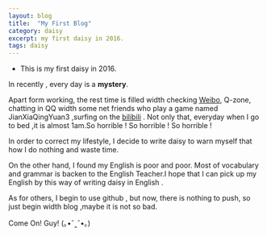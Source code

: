 ```yaml
---
layout: blog
title:  "My First Blog"
category: daisy
excerpt: my first daisy in 2016. 
tags: daisy
---
```


* This is my first daisy in 2016. 

In recently , every day is a **mystery**.  

Apart form working, the rest time is filled width checking  [Weibo](http://weibo.com/u/3130185225), Q-zone, chatting in QQ width some net friends who play a game named JianXiaQingYuan3 ,surfing on the [bilibili](http://www.bilibili.com) . Not only that, everyday when I go to bed ,it is almost 1am.So horrible ! So horrible ! So horrible !  

In order to correct my lifestyle, I decide to write daisy to warn myself that how I do nothing and waste time.  

On the other hand, I found my English is poor and poor. Most of vocabulary and grammar is backen to the English Teacher.I hope that I can pick up my English by this way of writing daisy in English .  

As for others, I begin to use github , but now, there is nothing to push, so just begin width blog ,maybe it is not so bad. 

Come On! Guy!
(｡•ˇ‸ˇ•｡) 

